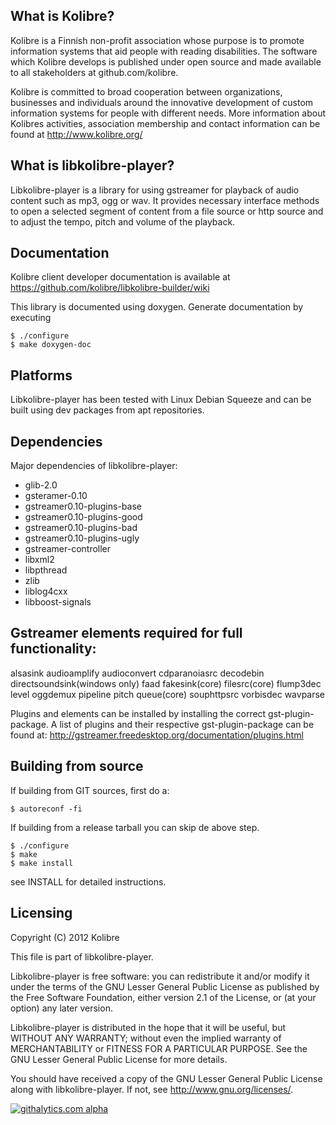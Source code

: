 What is Kolibre?
---------------------------------
Kolibre is a Finnish non-profit association whose purpose is to promote
information systems that aid people with reading disabilities. The software
which Kolibre develops is published under open source and made available to all
stakeholders at github.com/kolibre.

Kolibre is committed to broad cooperation between organizations, businesses and
individuals around the innovative development of custom information systems for
people with different needs. More information about Kolibres activities, association 
membership and contact information can be found at http://www.kolibre.org/


What is libkolibre-player?
---------------------------------
Libkolibre-player is a library for using gstreamer for playback of audio content
such as mp3, ogg or wav. It provides necessary interface methods to open a
selected segment of content from a file source or http source and to adjust the
tempo, pitch and volume of the playback.


Documentation
---------------------------------
Kolibre client developer documentation is available at 
https://github.com/kolibre/libkolibre-builder/wiki

This library is documented using doxygen. Generate documentation by executing

    $ ./configure
    $ make doxygen-doc


Platforms
---------------------------------
Libkolibre-player has been tested with Linux Debian Squeeze and can be built using
dev packages from apt repositories.


Dependencies
---------------------------------
Major dependencies of libkolibre-player:

* glib-2.0
* gsteramer-0.10
* gstreamer0.10-plugins-base
* gstreamer0.10-plugins-good
* gstreamer0.10-plugins-bad
* gstreamer0.10-plugins-ugly
* gstreamer-controller
* libxml2
* libpthread
* zlib
* liblog4cxx
* libboost-signals

Gstreamer elements required for full functionality:
---------------------------------
alsasink
audioamplify
audioconvert
cdparanoiasrc
decodebin
directsoundsink(windows only)
faad
fakesink(core)
filesrc(core)
flump3dec
level
oggdemux
pipeline
pitch
queue(core)
souphttpsrc
vorbisdec
wavparse

Plugins and elements can be installed by installing the correct gst-plugin-package. 
A list of plugins and their respective gst-plugin-package can be found at:
http://gstreamer.freedesktop.org/documentation/plugins.html

Building from source 
---------------------------------
If building from GIT sources, first do a:

    $ autoreconf -fi

If building from a release tarball you can skip de above step. 

    $ ./configure
    $ make
    $ make install

see INSTALL for detailed instructions.


Licensing
---------------------------------
Copyright (C) 2012 Kolibre

This file is part of libkolibre-player.

Libkolibre-player is free software: you can redistribute it and/or modify
it under the terms of the GNU Lesser General Public License as published by
the Free Software Foundation, either version 2.1 of the License, or
(at your option) any later version.

Libkolibre-player is distributed in the hope that it will be useful,
but WITHOUT ANY WARRANTY; without even the implied warranty of
MERCHANTABILITY or FITNESS FOR A PARTICULAR PURPOSE.  See the
GNU Lesser General Public License for more details.

You should have received a copy of the GNU Lesser General Public License
along with libkolibre-player. If not, see <http://www.gnu.org/licenses/>.

[![githalytics.com alpha](https://cruel-carlota.pagodabox.com/e4126976c853700e8960ebc9713ed68c "githalytics.com")](http://githalytics.com/kolibre/libkolibre-player)
